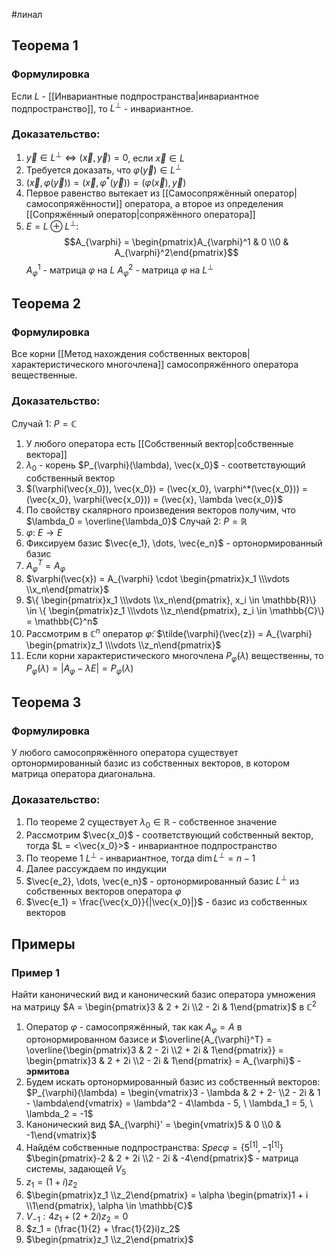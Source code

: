 #линал 
## Теорема 1
### Формулировка
Если $L$ - [[Инвариантные подпространства|инвариантное подпространство]], то $L^{\perp}$ - инвариантное.
### Доказательство:
1. $\vec{y} \in L^{\perp} \iff (\vec{x}, \vec{y}) = 0$, если $\vec{x} \in L$
2. Требуется доказать, что $\varphi(\vec{y}) \in L^{\perp}$
3. $(\vec{x}, \varphi(\vec{y})) = (\vec{x}, \varphi^*(\vec{y})) = (\varphi(\vec{x}), \vec{y})$
4. Первое равенство вытекает из [[Самосопряжённый оператор|самосопряжённости]] оператора, а второе из определения [[Сопряжённый оператор|сопряжённого оператора]]
5. $E = L \oplus L^{\perp}:$
	$$A_{\varphi} = \begin{pmatrix}A_{\varphi}^1 & 0 \\0 & A_{\varphi}^2\end{pmatrix}$$
	$A_{\varphi}^1$ - матрица $\varphi$ на $L$
	$A_{\varphi}^2$ - матрица $\varphi$ на $L^{\perp}$
## Теорема 2
### Формулировка
Все корни [[Метод нахождения собственных векторов|характеристического многочлена]] самосопряжённого оператора вещественные.
### Доказательство:
Случай 1: $P = \mathbb{C}$
1. У любого оператора есть [[Собственный вектор|собственные вектора]]
2. $\lambda_0$ - корень $P_{\varphi}(\lambda), \vec{x_0}$ - соответствующий собственный вектор
3. $(\varphi(\vec{x_0}), \vec{x_0}) = (\vec{x_0}, \varphi^*(\vec{x_0})) = (\vec{x_0}, \varphi(\vec{x_0})) = (\vec{x}, \lambda \vec{x_0})$
4. По свойству скалярного произведения векторов получим, что $\lambda_0 = \overline{\lambda_0}$
Случай 2: $P = \mathbb{R}$
1. $\varphi: \ E \to E$
2. Фиксируем базис $\vec{e_1}, \dots, \vec{e_n}$ - ортонормированный базис
3. $A_{\varphi}^T = A_{\varphi}$
4. $\varphi(\vec{x}) = A_{\varphi} \cdot \begin{pmatrix}x_1 \\\vdots \\x_n\end{pmatrix}$
5. $\{ \begin{pmatrix}x_1 \\\vdots \\x_n\end{pmatrix}, x_i \in \mathbb{R}\} \in \{ \begin{pmatrix}z_1 \\\vdots \\z_n\end{pmatrix}, z_i \in \mathbb{C}\} = \mathbb{C}^n$
6. Рассмотрим в $\mathbb{C}^n$ оператор $\tilde{\varphi}$: $\tilde{\varphi}(\vec{z}) = A_{\varphi} \begin{pmatrix}z_1 \\\vdots \\z_n\end{pmatrix}$
7. Если корни характеристического многочлена $P_{\tilde{\varphi}}(\lambda)$ вещественны, то $P_{\tilde{\varphi}}(\lambda) = |A_{\varphi} - \lambda E| = P_{\varphi}(\lambda)$
## Теорема 3
### Формулировка
У любого самосопряжённого оператора существует ортонормированный базис из собственных векторов, в котором матрица оператора диагональна.
### Доказательство:
1. По теореме 2 существует $\lambda_0 \in \mathbb{R}$ - собственное значение
2. Рассмотрим $\vec{x_0}$ - соответствующий собственный вектор, тогда $L = <\vec{x_0}>$ - инвариантное подпространство
3. По теореме 1 $L^{\perp}$ - инвариантное, тогда $\dim L^{\perp} = n - 1$
4. Далее рассуждаем по индукции
5. $\vec{e_2}, \dots, \vec{e_n}$ - ортонормированный базис $L^{\perp}$ из собственных векторов оператора $\varphi$
6. $\vec{e_1} = \frac{\vec{x_0}}{|\vec{x_0}|}$ - базис из собственных векторов
## Примеры
### Пример 1
Найти канонический вид и канонический базис оператора умножения на матрицу $A = \begin{pmatrix}3 & 2 + 2i \\2 - 2i & 1\end{pmatrix}$ в $\mathbb{C}^2$
1. Оператор $\varphi$ - самосопряжённый, так как $A_{\varphi} = A$ в ортонормированном базисе и $\overline{A_{\varphi}^T} = \overline{\begin{pmatrix}3 & 2 - 2i \\2 + 2i & 1\end{pmatrix}} = \begin{pmatrix}3 & 2 + 2i \\2 - 2i & 1\end{pmatrix} = A_{\varphi}$ - **эрмитова**
2. Будем искать ортонормированный базис из собственный векторов:
	$P_{\varphi}(\lambda) = \begin{vmatrix}3 - \lambda & 2 + 2- \\2 - 2i & 1 - \lambda\end{vmatrix} = \lambda^2 - 4\lambda - 5, \ \lambda_1 = 5, \ \lambda_2 = -1$
3. Канонический вид $A_{\varphi}' = \begin{vmatrix}5 & 0 \\0 & -1\end{vmatrix}$
4. Найдём собственные подпространства: 
	$Spec \varphi = \{ 5^{[1]}, -1^{[1]}\}$
	$\begin{pmatrix}-2 & 2 + 2i \\2 - 2i & -4\end{pmatrix}$ - матрица системы, задающей $V_5$
5. $z_1 = (1 + i) z_2$
6. $\begin{pmatrix}z_1 \\z_2\end{pmatrix} = \alpha \begin{pmatrix}1 + i \\1\end{pmatrix}, \alpha \in \mathbb{C}$
7. $V_{-1}: 4z_1 + (2 + 2i)z_2 = 0$
8. $z_1 = (\frac{1}{2} + \frac{1}{2}i)z_2$
9. $\begin{pmatrix}z_1 \\z_2\end{pmatrix}$
